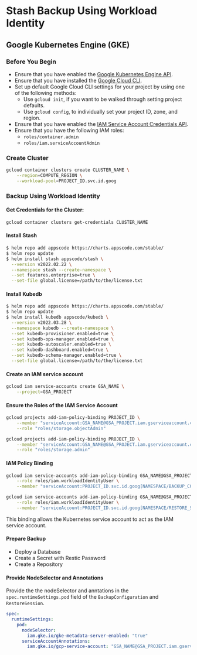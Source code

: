 # Stash Backup Using Workload Identity  

## Google Kubernetes Engine (GKE)

### Before You Begin

- Ensure that you have enabled the [Google Kubernetes Engine API](https://console.cloud.google.com/flows/enableapi?apiid=container.googleapis.com).
- Ensure that you have installed the [Google Cloud CLI](https://cloud.google.com/sdk/downloads).
- Set up default Google Cloud CLI settings for your project by using one of the following methods:
  - Use `gcloud init`, if you want to be walked through setting project defaults.
  - Use `gcloud config`, to individually set your project ID, zone, and region.
- Ensure that you have enabled the [IAM Service Account Credentials API](https://console.cloud.google.com/apis/api/iamcredentials.googleapis.com/overview).
- Ensure that you have the following IAM roles:
  - `roles/container.admin`
  - `roles/iam.serviceAccountAdmin`

### Create Cluster

```bash
gcloud container clusters create CLUSTER_NAME \
    --region=COMPUTE_REGION \
    --workload-pool=PROJECT_ID.svc.id.goog
```

### Backup Using Workload Identity

#### Get Credentials for the Cluster:

```bash
gcloud container clusters get-credentials CLUSTER_NAME
```

#### Install Stash

```bash
$ helm repo add appscode https://charts.appscode.com/stable/
$ helm repo update
$ helm install stash appscode/stash \
  --version v2022.02.22 \
  --namespace stash --create-namespace \
  --set features.enterprise=true \
  --set-file global.license=/path/to/the/license.txt
```

#### Install Kubedb

```bash
$ helm repo add appscode https://charts.appscode.com/stable/
$ helm repo update
$ helm install kubedb appscode/kubedb \
  --version v2022.03.28 \
  --namespace kubedb --create-namespace \
  --set kubedb-provisioner.enabled=true \
  --set kubedb-ops-manager.enabled=true \
  --set kubedb-autoscaler.enabled=true \
  --set kubedb-dashboard.enabled=true \
  --set kubedb-schema-manager.enabled=true \
  --set-file global.license=/path/to/the/license.txt
```

#### Create an IAM service account

```bash
gcloud iam service-accounts create GSA_NAME \
    --project=GSA_PROJECT
```

#### Ensure the Roles of the IAM Service Account

```bash
gcloud projects add-iam-policy-binding PROJECT_ID \
    --member "serviceAccount:GSA_NAME@GSA_PROJECT.iam.gserviceaccount.com" \
    --role "roles/storage.objectAdmin"
```

```bash
gcloud projects add-iam-policy-binding PROJECT_ID \
    --member "serviceAccount:GSA_NAME@GSA_PROJECT.iam.gserviceaccount.com" \
    --role "roles/storage.admin"
```

#### IAM Policy Binding

```bash
gcloud iam service-accounts add-iam-policy-binding GSA_NAME@GSA_PROJECT.iam.gserviceaccount.com \
    --role roles/iam.workloadIdentityUser \
    --member "serviceAccount:PROJECT_ID.svc.id.goog[NAMESPACE/BACKUP_CONFIGURATION_SERVICE_ACCOUNT]"
```

```bash
gcloud iam service-accounts add-iam-policy-binding GSA_NAME@GSA_PROJECT.iam.gserviceaccount.com \
    --role roles/iam.workloadIdentityUser \
    --member "serviceAccount:PROJECT_ID.svc.id.goog[NAMESPACE/RESTORE_SESSION_SERVICE_ACCOUNT]"
```

This binding allows the Kubernetes service account to act as the IAM service account.

#### Prepare Backup

- Deploy a Database
- Create a Secret with Restic Password
- Create a Repository

#### Provide NodeSelector and Annotations

Provide the the nodeSelector and anntations in the `spec.runtimeSettings.pod` field of the `BackupConfiguration` and `RestoreSession`.

```yaml
spec:
  runtimeSettings:
    pod:
      nodeSelector:
        iam.gke.io/gke-metadata-server-enabled: "true"
      serviceAccountAnnotations: 
        iam.gke.io/gcp-service-account: "GSA_NAME@GSA_PROJECT.iam.gserviceaccount.com"
```

